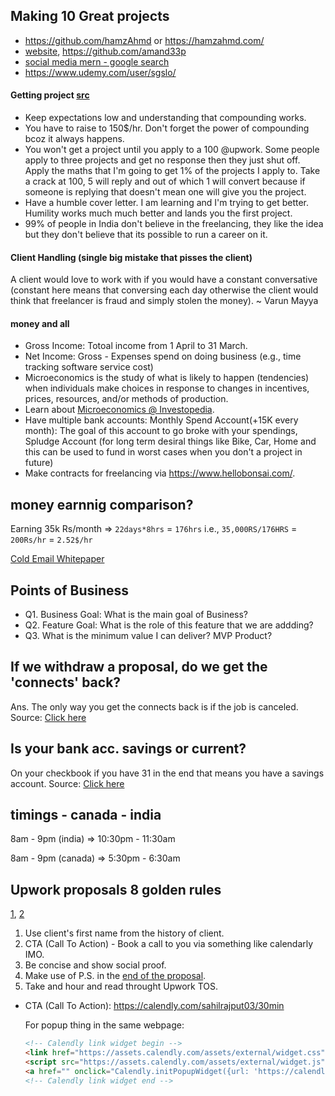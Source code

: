 ## Making 10 Great projects

- https://github.com/hamzAhmd or https://hamzahmd.com/
- [website](https://amand33p.github.io/),  https://github.com/amand33p
- [social media mern - google search ](https://www.google.com/search?q=mern+social+media&oq=mern+social+media&aqs=chrome..69i57.131j0j1&sourceid=chrome&ie=UTF-8)
- https://www.udemy.com/user/sgslo/


#### Getting project [src](https://youtu.be/p76zsTDqahM)

- Keep expectations low and understanding that compounding works.
- You have to raise to 150$/hr. Don't forget the power of compounding bcoz it always happens.
- You won't get a project until you apply to a 100 @upwork. Some people apply to three projects and get no response then they just shut off. Apply the maths that I'm going to get 1% of the projects I apply to. Take a crack at 100, 5 will reply and out of which 1 will convert because if someone is replying that doesn't mean one will give you the project.
- Have a humble cover letter. I am learning and I'm trying to get better. Humility works much much better and lands you the first project.
- 99% of people in India don't believe in the freelancing, they like the idea but they don't believe that its possible to run a career on it.

#### Client Handling (single big mistake that pisses the client)

A client would love to work with if you would have a constant conversative (constant here means that conversing each day otherwise the client would think that freelancer is fraud and simply stolen the money). ~ Varun Mayya

#### money and all

- Gross Income: Totoal income from 1 April to 31 March.
- Net Income: Gross - Expenses spend on doing business (e.g., time tracking software service cost)
- Microeconomics is the study of what is likely to happen (tendencies) when individuals make choices in response to changes in incentives, prices, resources, and/or methods of production.
- Learn about [Microeconomics @ Investopedia](https://www.investopedia.com/terms/m/microeconomics.asp).
- Have multiple bank accounts: Monthly Spend Account(+15K every month): The goal of this account to go broke with your spendings, Spludge Account (for long term desiral things like Bike, Car, Home and this can be used to fund in worst cases when you don't a project in future)
- Make contracts for freelancing via https://www.hellobonsai.com/.

## money earnnig comparison?

Earning 35k Rs/month => `22days*8hrs` = `176hrs` i.e., `35,000RS/176HRS` = `200Rs/hr` = `2.52$/hr`

[Cold Email Whitepaper](https://reply.io/cold-email-whitepaper/)

## Points of Business

- Q1. Business Goal: What is the main goal of Business?
- Q2. Feature Goal: What is the role of this feature that we are addding?
- Q3. What is the minimum value I can deliver? MVP Product?

## If we withdraw a proposal, do we get the 'connects' back?

Ans. The only way you get the connects back is if the job is canceled. Source: [Click here](https://community.upwork.com/t5/Freelancers/If-we-withdraw-a-proposal-do-we-get-the-connects-back/td-p/230080)

## Is your bank acc. savings or current?

On your checkbook if you have 31 in the end that means you have a savings account. Source: [Click here](https://qr.ae/pvkjAf)


## timings - canada - india

8am - 9pm (india) => 10:30pm - 11:30am

8am - 9pm (canada) => 5:30pm - 6:30am


## Upwork proposals 8 golden rules
[1](https://youtu.be/f4INGRluDAU), [2]()
1. Use client's first name from the history of client.
2. CTA (Call To Action) - Book a call to you via something like calendarly IMO.
3. Be concise and show social proof.
4. Make use of P.S. in the [end of the proposal](https://www.wix.com/wordsmatter/blog/2020/10/what-does-ps-mean/).
5. Take and hour and read throught Upwork TOS.


- CTA (Call To Action): https://calendly.com/sahilrajput03/30min

  For popup thing in the same webpage:

  ```html
  <!-- Calendly link widget begin -->
  <link href="https://assets.calendly.com/assets/external/widget.css" rel="stylesheet">
  <script src="https://assets.calendly.com/assets/external/widget.js" type="text/javascript" async></script>
  <a href="" onclick="Calendly.initPopupWidget({url: 'https://calendly.com/sahilrajput03/30min'});return false;">Schedule time with me</a>
  <!-- Calendly link widget end -->
  ```
